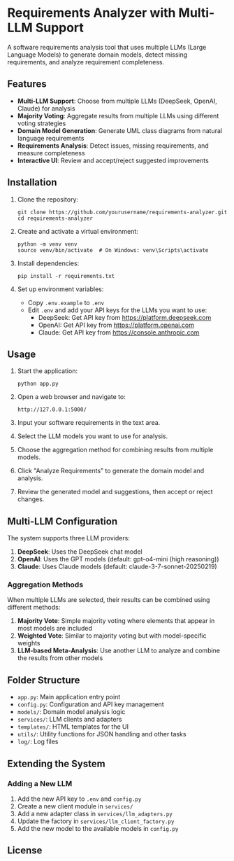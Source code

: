 # Requirements Analyzer with Multi-LLM Support

A software requirements analysis tool that uses multiple LLMs (Large Language Models) to generate domain models, detect missing requirements, and analyze requirement completeness.

## Features

- **Multi-LLM Support**: Choose from multiple LLMs (DeepSeek, OpenAI, Claude) for analysis
- **Majority Voting**: Aggregate results from multiple LLMs using different voting strategies
- **Domain Model Generation**: Generate UML class diagrams from natural language requirements
- **Requirements Analysis**: Detect issues, missing requirements, and measure completeness
- **Interactive UI**: Review and accept/reject suggested improvements

## Installation

1. Clone the repository:
   ```
   git clone https://github.com/yourusername/requirements-analyzer.git
   cd requirements-analyzer
   ```

2. Create and activate a virtual environment:
   ```
   python -m venv venv
   source venv/bin/activate  # On Windows: venv\Scripts\activate
   ```

3. Install dependencies:
   ```
   pip install -r requirements.txt
   ```

4. Set up environment variables:
   - Copy `.env.example` to `.env`
   - Edit `.env` and add your API keys for the LLMs you want to use:
     * DeepSeek: Get API key from https://platform.deepseek.com
     * OpenAI: Get API key from https://platform.openai.com
     * Claude: Get API key from https://console.anthropic.com

## Usage

1. Start the application:
   ```
   python app.py
   ```

2. Open a web browser and navigate to:
   ```
   http://127.0.0.1:5000/
   ```

3. Input your software requirements in the text area.

4. Select the LLM models you want to use for analysis.

5. Choose the aggregation method for combining results from multiple models.

6. Click "Analyze Requirements" to generate the domain model and analysis.

7. Review the generated model and suggestions, then accept or reject changes.

## Multi-LLM Configuration

The system supports three LLM providers:

1. **DeepSeek**: Uses the DeepSeek chat model
2. **OpenAI**: Uses the GPT models (default: gpt-o4-mini (high reasoning))
3. **Claude**: Uses Claude models (default: claude-3-7-sonnet-20250219)

### Aggregation Methods

When multiple LLMs are selected, their results can be combined using different methods:

1. **Majority Vote**: Simple majority voting where elements that appear in most models are included
2. **Weighted Vote**: Similar to majority voting but with model-specific weights
3. **LLM-based Meta-Analysis**: Use another LLM to analyze and combine the results from other models

## Folder Structure

- `app.py`: Main application entry point
- `config.py`: Configuration and API key management
- `models/`: Domain model analysis logic
- `services/`: LLM clients and adapters
- `templates/`: HTML templates for the UI
- `utils/`: Utility functions for JSON handling and other tasks
- `log/`: Log files

## Extending the System

### Adding a New LLM

1. Add the new API key to `.env` and `config.py`
2. Create a new client module in `services/`
3. Add a new adapter class in `services/llm_adapters.py`
4. Update the factory in `services/llm_client_factory.py`
5. Add the new model to the available models in `config.py`

## License
